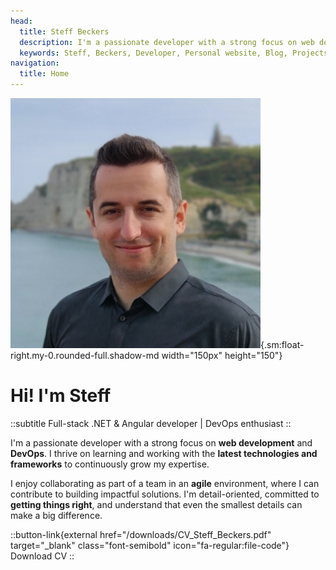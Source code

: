 ```yaml
---
head:
  title: Steff Beckers
  description: I'm a passionate developer with a strong focus on web development and DevOps. I thrive on learning and working with the latest technologies and frameworks to continuously grow my expertise. I enjoy collaborating as part of a team in an agile environment, where I can contribute to building impactful solutions. I'm detail-oriented, committed to getting things right, and understand that even the smallest details can make a big difference.
  keywords: Steff, Beckers, Developer, Personal website, Blog, Projects, Resume, CV, Home
navigation:
  title: Home
---
```


![Steff](/images/steff.jpg){.sm:float-right.my-0.rounded-full.shadow-md width="150px" height="150"}

# Hi! I'm Steff

::subtitle
Full-stack .NET & Angular developer | DevOps enthusiast
::

I'm a passionate developer with a strong focus on **web development** and **DevOps**. I thrive on learning and working with the **latest technologies and frameworks** to continuously grow my expertise.

I enjoy collaborating as part of a team in an **agile** environment, where I can contribute to building impactful solutions. I'm detail-oriented, committed to **getting things right**, and understand that even the smallest details can make a big difference.

::button-link{external href="/downloads/CV_Steff_Beckers.pdf" target="_blank" class="font-semibold" icon="fa-regular:file-code"}
Download CV
::
